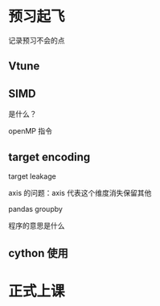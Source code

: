 # 预习起飞
记录预习不会的点

## Vtune

## SIMD
是什么？

openMP 指令

## target encoding

target leakage

axis 的问题：axis 代表这个维度消失保留其他

pandas groupby

程序的意思是什么

## cython 使用




# 正式上课